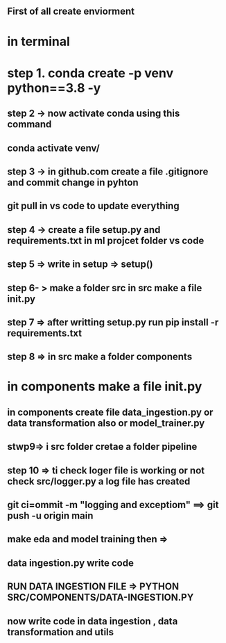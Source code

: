 ## First of all create enviorment 
# in terminal 
#    step 1. conda create -p venv python==3.8 -y


## step 2 -> now activate conda using this command 
##  conda activate venv/

## step 3 -> in github.com create a file .gitignore and commit change in pyhton
## git pull in vs code to update everything

## step 4 -> create a file setup.py and requirements.txt in ml projcet folder vs code 
 
## step 5 => write in setup => setup()
 ## step 6- > make a folder src in src make a file __init__.py

 ## step 7 => after writting setup.py run pip install -r requirements.txt


 ## step 8 => in src make a folder components 
 # in components make a file __init__.py

 ## in components create file data_ingestion.py or data transformation also or model_trainer.py


 ## stwp9=> i src folder cretae a folder pipeline 

 ## step 10 =>  ti check loger file is working or not check src/logger.py a log file has created 

 ## git ci=ommit -m "logging and exceptiom" ==> git push -u origin main 


## make eda and model training then =>
## data ingestion.py write code 



## RUN DATA INGESTION FILE => PYTHON SRC/COMPONENTS/DATA-INGESTION.PY


## now write code in data ingestion , data transformation and utils 

